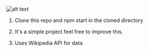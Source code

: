 ![alt text](https://i.ibb.co/G7jWDkZ/a1.png)









1. Clone this repo and npm start in the cloned directory


2. It's a simple project feel free to improve this.
 

3. Uses Wikipedia API for data
